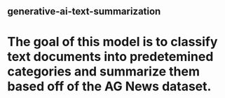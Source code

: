 ## generative-ai-text-summarization

# The goal of this model is to classify text documents into predetemined categories and summarize them based off of the AG News dataset. 
